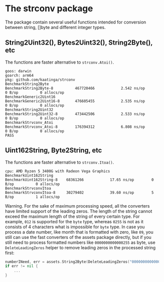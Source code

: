 # The strconv package

The package contain several useful functions intended for conversion between string,
[]byte and different integer types.

## String2Uint32(), Bytes2Uint32(), String2Byte(), etc

The functions are faster alternative to `strconv.Atoi()`.

```
goos: darwin
goarch: arm64
pkg: github.com/kaatinga/strconv
BenchmarkString2Byte
BenchmarkString2Byte-8      	467720466	         2.542 ns/op	       0 B/op	       0 allocs/op
BenchmarkGeneric2Uint16
BenchmarkGeneric2Uint16-8   	476605455	         2.535 ns/op	       0 B/op	       0 allocs/op
BenchmarkString2Uint32
BenchmarkString2Uint32-8    	473442506	         2.533 ns/op	       0 B/op	       0 allocs/op
BenchmarkStrvconv_Atoi
BenchmarkStrvconv_Atoi-8    	176394312	         6.808 ns/op	       0 B/op	       0 allocs/op
PASS
```

## Uint162String, Byte2String, etc

The functions are faster alternative to `strconv.Itoa()`.

```
cpu: AMD Ryzen 5 3400G with Radeon Vega Graphics    
BenchmarkUint162String
BenchmarkUint162String-8   	68361266	        17.65 ns/op	       0 B/op	       0 allocs/op
BenchmarkStrvconvItoa
BenchmarkStrvconvItoa-8    	30279402	        39.60 ns/op	       5 B/op	       1 allocs/op
```

Warning. For the sake of maximum processing speed, all the converters have limited support of the leading zeros.
The length of the string cannot exceed the maximum length of the string of every certain type. For example, `012` is
supported for the `byte` type, whereas `0255` is not as it consists of 4 characters what is impossible for `byte` type.
In case you process a date number, like month that is formatted with zero, like `09`, you still can use the fast
converters of the assets package directly, but if you still need to process formatted numbers like `0000000000000255` as byte, use
`DeleteLeadingZeros` helper to remove leading zeros in the processed string first:

```go
numberINeed, err = assets.String2Byte(DeleteLeadingZeros("0000000000000255"))
if err != nil {
	...
}
```